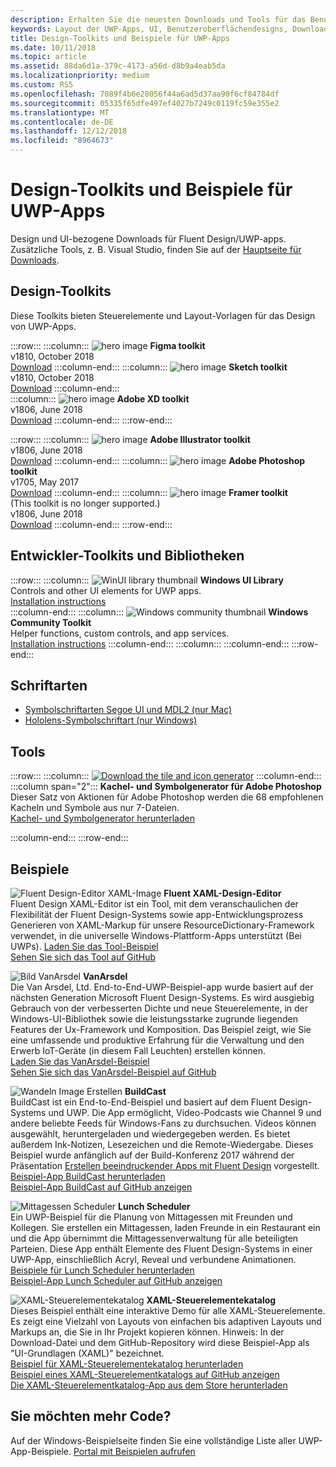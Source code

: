 ```yaml
---
description: Erhalten Sie die neuesten Downloads und Tools für das Benutzeroberflächenlayout und Steuerelementdesign für UWP-Apps.
keywords: Layout der UWP-Apps, UI, Benutzeroberflächendesigns, Downloads, UWP-Tools
title: Design-Toolkits und Beispiele für UWP-Apps
ms.date: 10/11/2018
ms.topic: article
ms.assetid: 88da6d1a-379c-4173-a56d-d8b9a4eab5da
ms.localizationpriority: medium
ms.custom: RS5
ms.openlocfilehash: 7089f4b6e28056f44a6ad5d37aa90f6cf84784df
ms.sourcegitcommit: 05335f65dfe497ef4027b7249c0119fc59e355e2
ms.translationtype: MT
ms.contentlocale: de-DE
ms.lasthandoff: 12/12/2018
ms.locfileid: "8964673"
---
```

# <a name="design-toolkits-and-samples-for-uwp-apps"></a>Design-Toolkits und Beispiele für UWP-Apps
 

Design und UI-bezogene Downloads für Fluent Design/UWP-apps. Zusätzliche Tools, z. B. Visual Studio, finden Sie auf der <a href="https://developer.microsoft.com/downloads">Hauptseite für Downloads</a>. 


## <a name="design-toolkits"></a>Design-Toolkits

Diese Toolkits bieten Steuerelemente und Layout-Vorlagen für das Design von UWP-Apps.

:::row:::
    :::column:::
        ![hero image](images/figma.png)
        <b>Figma toolkit</b><br>
        v1810, October 2018<br>
        <a href="https://aka.ms/figmatoolkit">Download</a>
    :::column-end:::
    :::column:::
        ![hero image](images/sketch.png)
        <b>Sketch toolkit</b><br>
        v1810, October 2018<br>
        <a href="https://aka.ms/sketchtoolkit">Download</a>
    :::column-end:::    
    :::column:::
        ![hero image](images/adobe-xd.png)
        <b>Adobe XD toolkit</b><br>
        v1806, June 2018<br>
        <a href="https://aka.ms/adobexdtoolkit">Download</a>
    :::column-end:::
:::row-end:::

:::row:::
    :::column:::
        ![hero image](images/adobe-illustrator.png)
        <b>Adobe Illustrator toolkit</b><br>
        v1806, June 2018<br>
        <a href="https://aka.ms/adobeillustratortoolkit">Download</a>
    :::column-end:::
    :::column:::
        ![hero image](images/adobe-photoshop.png)
        <b>Adobe Photoshop toolkit</b><br>
        v1705, May 2017<br>
        <a href="https://aka.ms/adobephotoshoptoolkit">Download</a>
    :::column-end:::
    :::column:::
        ![hero image](images/framer.png)
        <b>Framer toolkit</b><br>
        (This toolkit is no longer supported.)<br/>
        v1806, June 2018<br>
        <a href="https://aka.ms/framertoolkit">Download</a>
    :::column-end:::
:::row-end:::

## <a name="developer-toolkits-and-libraries"></a>Entwickler-Toolkits und Bibliotheken

:::row:::
    :::column:::
        ![WinUI library thumbnail](images/WinUI-library.png)
        <b>Windows UI Library</b><br>
        Controls and other UI elements for UWP apps.<br/>
        <a href="/uwp/toolkits/winui/getting-started">Installation instructions</a><br/>
    :::column-end:::
    :::column:::
        ![Windows community thumbnail](images/Windows-community-toolkit.png)
        <b>Windows Community Toolkit</b><br>
        Helper functions, custom controls, and app services.<br />
        <a href="/windows/uwpcommunitytoolkit/getting-started">Installation instructions</a>
    :::column-end:::
    :::column:::
    :::column-end:::
:::row-end:::

## <a name="fonts"></a>Schriftarten

* <a href="https://aka.ms/SegoeFonts">Symbolschriftarten Segoe UI und MDL2 (nur Mac)</a>
* <a href="https://aka.ms/hololensiconfont">Hololens-Symbolschriftart (nur Windows)</a>

## <a name="tools"></a>Tools

:::row:::
    :::column:::
        <a href="http://go.microsoft.com/fwlink/p/?LinkId=760394"><img src="images/tile-icon-generator.png" alt="Download the tile and icon generator"/></a>
    :::column-end:::
    :::column span="2":::
      **Kachel- und Symbolgenerator für Adobe Photoshop** Dieser Satz von Aktionen für Adobe Photoshop werden die 68 empfohlenen Kacheln und Symbole aus nur 7-Dateien. <br/><a href="http://go.microsoft.com/fwlink/p/?LinkId=760394">Kachel- und Symbolgenerator herunterladen</a></p>
    :::column-end:::
:::row-end:::

    
## <a name="samples"></a>Beispiele

![Fluent Design-Editor XAML-Image](images/XamlThemeEditor_screenshot.png)
**Fluent XAML-Design-Editor**<br>
Fluent Design XAML-Editor ist ein Tool, mit dem veranschaulichen der Flexibilität der Fluent Design-Systems sowie app-Entwicklungsprozess Generieren von XAML-Markup für unsere ResourceDictionary-Framework verwendet, in die universelle Windows-Plattform-Apps unterstützt (Bei UWPs).
<a href="https://github.com/Microsoft/fluent-xaml-theme-editor/archive/master.zip">Laden Sie das Tool-Beispiel</a> <br><a href="https://github.com/Microsoft/fluent-xaml-theme-editor">Sehen Sie sich das Tool auf GitHub</a>

![Bild VanArsdel](images/VanArsdel_Screenshot.png)
**VanArsdel**<br>
Die Van Arsdel, Ltd. End-to-End-UWP-Beispiel-app wurde basiert auf der nächsten Generation Microsoft Fluent Design-Systems. Es wird ausgiebig Gebrauch von der verbesserten Dichte und neue Steuerelemente, in der <a herf="https://docs.microsoft.com/uwp/toolkits/winui/">Windows-UI-Bibliothek</a> sowie die leistungsstarke zugrunde liegenden Features der Ux-Framework und Komposition. Das Beispiel zeigt, wie Sie eine umfassende und produktive Erfahrung für die Verwaltung und den Erwerb IoT-Geräte (in diesem Fall Leuchten) erstellen können.<br>
<a href="https://github.com/Microsoft/VanArsdel/archive/master.zip">Laden Sie das VanArsdel-Beispiel</a> <br><a href="https://github.com/microsoft/vanarsdel">Sehen Sie sich das VanArsdel-Beispiel auf GitHub</a>

![Wandeln Image Erstellen](images/buildcast.png)
**BuildCast**<br>
BuildCast ist ein End-to-End-Beispiel und basiert auf dem Fluent Design-Systems und UWP. Die App ermöglicht, Video-Podcasts wie Channel 9 und andere beliebte Feeds für Windows-Fans zu durchsuchen. Videos können ausgewählt, heruntergeladen und wiedergegeben werden. Es bietet außerdem Ink-Notizen, Lesezeichen und die Remote-Wiedergabe. Dieses Beispiel wurde anfänglich auf der Build-Konferenz 2017 während der Präsentation <a href="https://channel9.msdn.com/Events/Build/2017/B8034">Erstellen beeindruckender Apps mit Fluent Design</a> vorgestellt. <br>
<a href="https://github.com/Microsoft/BuildCast/archive/master.zip">Beispiel-App BuildCast herunterladen</a> <br><a href="https://github.com/Microsoft/BuildCast">Beispiel-App BuildCast auf GitHub anzeigen</a>

![Mittagessen Scheduler](images/lunchscheduler.png)
**Lunch Scheduler**<br>
Ein UWP-Beispiel für die Planung von Mittagessen mit Freunden und Kollegen. Sie erstellen ein Mittagessen, laden Freunde in ein Restaurant ein und die App übernimmt die Mittagessenverwaltung für alle beteiligten Parteien. Diese App enthält Elemente des Fluent Design-Systems in einer UWP-App, einschließlich Acryl, Reveal und verbundene Animationen. <br/><a href="https://github.com/Microsoft/Windows-appsample-lunch-scheduler/archive/master.zip">Beispiele für Lunch Scheduler herunterladen</a><br/><a href="https://github.com/Microsoft/Windows-appsample-lunch-scheduler">Beispiel-App Lunch Scheduler auf GitHub anzeigen</a></p>  

![XAML-Steuerelementekatalog](images/xaml-controls-gallery.png)
**XAML-Steuerelementekatalog**<br>
Dieses Beispiel enthält eine interaktive Demo für alle XAML-Steuerelemente. Es zeigt eine Vielzahl von Layouts von einfachen bis adaptiven Layouts und Markups an, die Sie in Ihr Projekt kopieren können. Hinweis: In der Download-Datei und dem GitHub-Repository wird diese Beispiel-App als "UI-Grundlagen (XAML)" bezeichnet. <br/><a href="https://github.com/Microsoft/Windows-universal-samples/archive/master.zip">Beispiel für XAML-Steuerelementekatalog herunterladen</a><br/><a href="https://github.com/Microsoft/Windows-universal-samples/tree/master/Samples/XamlUIBasics">Beispiel eines XAML-Steuerelementkatalogs auf GitHub anzeigen</a> <br/><a href="https://www.microsoft.com/store/apps/9msvh128x2zt">Die XAML-Steuerelementkatalog-App aus dem Store herunterladen</a></p>

## <a name="want-more-code"></a>Sie möchten mehr Code?

Auf der Windows-Beispielseite finden Sie eine vollständige Liste aller UWP-App-Beispiele. <a href="https://developer.microsoft.com/samples">Portal mit Beispielen aufrufen</a>
